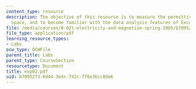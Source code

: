 ```yaml
---
content_type: resource
description: The objective of this resource is to measure the permittivity of free
  space, and to become familiar with the data analysis features of Excel.
file: /media/courses/8-02t-electricity-and-magnetism-spring-2005/b70952f36d443e4c742cff6e3bcc8de6_exp02.pdf
file_type: application/pdf
learning_resource_types:
- Labs
ocw_type: OCWFile
parent_title: Labs
parent_type: CourseSection
resourcetype: Document
title: exp02.pdf
uid: b70952f3-6d44-3e4c-742c-ff6e3bcc8de6
---
```

